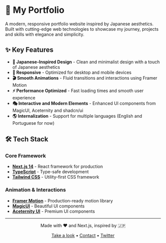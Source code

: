 # 🌸 My Portfolio

A modern, responsive portfolio website inspired by Japanese aesthetics. Built with cutting-edge web technologies to showcase my journey, projects and skills with elegance and simplicity.

## ✨ Key Features

- **🎌 Japanese-Inspired Design** - Clean and minimalist design with a touch of Japanese aesthetics
- **📱 Responsive** - Optimized for desktop and mobile devices
- **🎬 Smooth Animations** - Fluid transitions and interactions using Framer Motion
- **⚡ Performance Optimized** - Fast loading times and smooth user experience
- **🎭 Interactive and Modern Elements** - Enhanced UI components from MagicUI, Aceternity and shadcn/ui
- **🌎 Internalization** - Support for multiple languages (English and Portuguese for now)

## 🛠️ Tech Stack

### Core Framework

- **[Next.js 14](https://nextjs.org/)** - React framework for production
- **[TypeScript](https://www.typescriptlang.org/)** - Type-safe development
- **[Tailwind CSS](https://tailwindcss.com/)** - Utility-first CSS framework

### Animation & Interactions

- **[Framer Motion](https://motion.dev/)** - Production-ready motion library
- **[MagicUI](https://magicui.design/)** - Beautiful UI components
- **[Aceternity UI](https://ui.aceternity.com/)** - Premium UI components

---

<div align="center">
  <p>Made with ❤️ and Next.js, inspired by 🇯🇵</p> 
  <p>
    <a href="portfolio-pi-pied-48.vercel.app/ ">Take a look</a> •
    <a href="mailto:m.mascarelo@gmail.com">Contact</a> •
    <a href="https://twitter.com/MattMascarelo">Twitter</a>
  </p>
</div>
